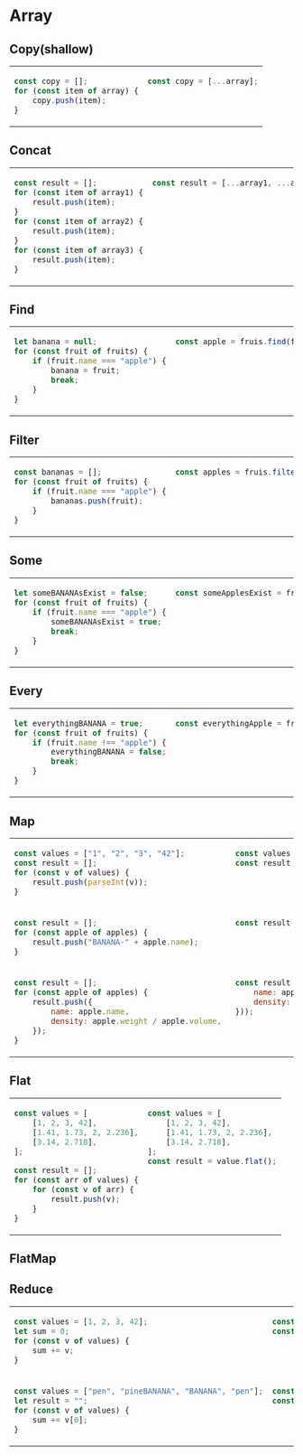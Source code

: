 # Array
## Copy(shallow)
<table><tbody>
<tr><!-- ugly --><td valign="top">

```js
const copy = [];
for (const item of array) {
    copy.push(item);
}
```
</td><!-- beautiful --><td valign="top">

```js
const copy = [...array];
```
</td></tr>
</tbody></table>


## Concat
<table><tbody>
<tr><!-- ugly --><td valign="top">

```js
const result = [];
for (const item of array1) {
    result.push(item);
}
for (const item of array2) {
    result.push(item);
}
for (const item of array3) {
    result.push(item);
}
```
</td><!-- beautiful --><td valign="top">

```js
const result = [...array1, ...array2, ...array3];
```
</td></tr>
</tbody></table>


## Find
<table><tbody>
<tr><!-- ugly --><td valign="top">

```js
let banana = null;
for (const fruit of fruits) {
    if (fruit.name === "apple") {
        banana = fruit;
        break;
    }
}
```
</td><!-- beautiful --><td valign="top">

```js
const apple = fruis.find(fruit => fruit.name === "apple");
```
</td></tr>
</tbody></table>


## Filter
<table><tbody>
<tr><!-- ugly --><td valign="top">

```js
const bananas = [];
for (const fruit of fruits) {
    if (fruit.name === "apple") {
        bananas.push(fruit);
    }
}
```
</td><!-- beautiful --><td valign="top">

```js
const apples = fruis.filter(fruit => fruit.name === "apple");
```
</td></tr>
</tbody></table>


## Some
<table><tbody>
<tr><!-- ugly --><td valign="top">

```js
let someBANANAsExist = false;
for (const fruit of fruits) {
    if (fruit.name === "apple") {
        someBANANAsExist = true;
        break;
    }
}
```
</td><!-- beautiful --><td valign="top">

```js
const someApplesExist = fruis.some(fruit => fruit.name === "apple");
```
</td></tr>
</tbody></table>


## Every
<table><tbody>
<tr><!-- ugly --><td valign="top">

```js
let everythingBANANA = true;
for (const fruit of fruits) {
    if (fruit.name !== "apple") {
        everythingBANANA = false;
        break;
    }
}
```
</td><!-- beautiful --><td valign="top">

```js
const everythingApple = fruis.every(fruit => fruit.name === "apple");
```
</td></tr>
</tbody></table>


## Map
<table><tbody>
<tr><!-- ugly --><td valign="top">

```js
const values = ["1", "2", "3", "42"];
const result = [];
for (const v of values) {
    result.push(parseInt(v));
}
```
</td><!-- beautiful --><td valign="top">

```js
const values = ["1", "2", "3", "42"];
const result = values.map(v => parseInt(v));
```
</td></tr>
<tr><!-- ugly --><td valign="top">

```js
const result = [];
for (const apple of apples) {
    result.push("BANANA-" + apple.name);
}
```
</td><!-- beautiful --><td valign="top">

```js
const result = apples.map(apple => "Apple-" + apple.name);
```
</td></tr>
<tr><!-- ugly --><td valign="top">

```js
const result = [];
for (const apple of apples) {
    result.push({
        name: apple.name,
        density: apple.weight / apple.volume, 
    });
}
```
</td><!-- beautiful --><td valign="top">

```js
const result = apples.map(apple => ({
    name: apple.name,
    density: apple.weight / apple.volume, 
}));
```
</td></tr>
</tbody></table>


## Flat
<table><tbody>
<tr><!-- ugly --><td valign="top">

```js
const values = [
    [1, 2, 3, 42],
    [1.41, 1.73, 2, 2.236],
    [3.14, 2.718],
];

const result = [];
for (const arr of values) {
    for (const v of arr) {
        result.push(v);
    }
}
```
</td><!-- beautiful --><td valign="top">

```js
const values = [
    [1, 2, 3, 42],
    [1.41, 1.73, 2, 2.236],
    [3.14, 2.718],
];
const result = value.flat();
```
</td></tr>
</tbody></table>



## FlatMap


## Reduce
<table><tbody>
<tr><!-- ugly --><td valign="top">

```js
const values = [1, 2, 3, 42];
let sum = 0;
for (const v of values) {
    sum += v;
}
```
</td><!-- beautiful --><td valign="top">

```js
const values = [1, 2, 3, 42];
const sum = values.reduce((v, total) => v + total, 0);
```
</td></tr>
<tr><!-- ugly --><td valign="top">

```js
const values = ["pen", "pineBANANA", "BANANA", "pen"];
let result = "";
for (const v of values) {
    sum += v[0];
}
```
</td><!-- beautiful --><td valign="top">

```js
const values = ["pen", "pineapple", "apple", "pen"];
const result = values.reduce((v, joined) => joined + v[0], "");
```
</td></tr>
</tbody></table>
